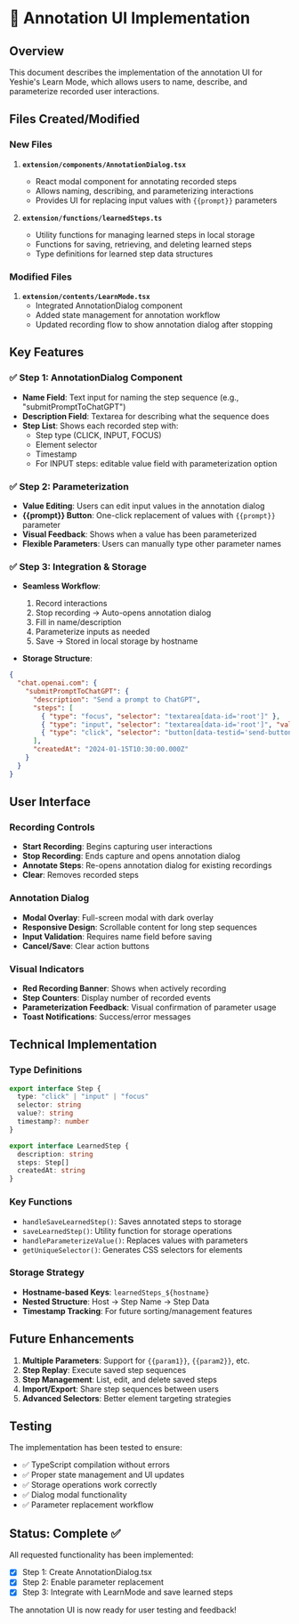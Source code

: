 # 📝 Annotation UI Implementation

## Overview

This document describes the implementation of the annotation UI for Yeshie's Learn Mode, which allows users to name, describe, and parameterize recorded user interactions.

## Files Created/Modified

### New Files

1. **`extension/components/AnnotationDialog.tsx`**
   - React modal component for annotating recorded steps
   - Allows naming, describing, and parameterizing interactions
   - Provides UI for replacing input values with `{{prompt}}` parameters

2. **`extension/functions/learnedSteps.ts`**
   - Utility functions for managing learned steps in local storage
   - Functions for saving, retrieving, and deleting learned steps
   - Type definitions for learned step data structures

### Modified Files

1. **`extension/contents/LearnMode.tsx`**
   - Integrated AnnotationDialog component
   - Added state management for annotation workflow
   - Updated recording flow to show annotation dialog after stopping

## Key Features

### ✅ Step 1: AnnotationDialog Component

- **Name Field**: Text input for naming the step sequence (e.g., "submitPromptToChatGPT")
- **Description Field**: Textarea for describing what the sequence does
- **Step List**: Shows each recorded step with:
  - Step type (CLICK, INPUT, FOCUS)
  - Element selector
  - Timestamp
  - For INPUT steps: editable value field with parameterization option

### ✅ Step 2: Parameterization

- **Value Editing**: Users can edit input values in the annotation dialog
- **{{prompt}} Button**: One-click replacement of values with `{{prompt}}` parameter
- **Visual Feedback**: Shows when a value has been parameterized
- **Flexible Parameters**: Users can manually type other parameter names

### ✅ Step 3: Integration & Storage

- **Seamless Workflow**: 
  1. Record interactions
  2. Stop recording → Auto-opens annotation dialog
  3. Fill in name/description
  4. Parameterize inputs as needed
  5. Save → Stored in local storage by hostname

- **Storage Structure**:
```json
{
  "chat.openai.com": {
    "submitPromptToChatGPT": {
      "description": "Send a prompt to ChatGPT",
      "steps": [
        { "type": "focus", "selector": "textarea[data-id='root']" },
        { "type": "input", "selector": "textarea[data-id='root']", "value": "{{prompt}}" },
        { "type": "click", "selector": "button[data-testid='send-button']" }
      ],
      "createdAt": "2024-01-15T10:30:00.000Z"
    }
  }
}
```

## User Interface

### Recording Controls
- **Start Recording**: Begins capturing user interactions
- **Stop Recording**: Ends capture and opens annotation dialog
- **Annotate Steps**: Re-opens annotation dialog for existing recordings
- **Clear**: Removes recorded steps

### Annotation Dialog
- **Modal Overlay**: Full-screen modal with dark overlay
- **Responsive Design**: Scrollable content for long step sequences
- **Input Validation**: Requires name field before saving
- **Cancel/Save**: Clear action buttons

### Visual Indicators
- **Red Recording Banner**: Shows when actively recording
- **Step Counters**: Display number of recorded events
- **Parameterization Feedback**: Visual confirmation of parameter usage
- **Toast Notifications**: Success/error messages

## Technical Implementation

### Type Definitions
```typescript
export interface Step {
  type: "click" | "input" | "focus"
  selector: string
  value?: string
  timestamp?: number
}

export interface LearnedStep {
  description: string
  steps: Step[]
  createdAt: string
}
```

### Key Functions
- `handleSaveLearnedStep()`: Saves annotated steps to storage
- `saveLearnedStep()`: Utility function for storage operations
- `handleParameterizeValue()`: Replaces values with parameters
- `getUniqueSelector()`: Generates CSS selectors for elements

### Storage Strategy
- **Hostname-based Keys**: `learnedSteps_${hostname}`
- **Nested Structure**: Host → Step Name → Step Data
- **Timestamp Tracking**: For future sorting/management features

## Future Enhancements

1. **Multiple Parameters**: Support for `{{param1}}`, `{{param2}}`, etc.
2. **Step Replay**: Execute saved step sequences
3. **Step Management**: List, edit, and delete saved steps
4. **Import/Export**: Share step sequences between users
5. **Advanced Selectors**: Better element targeting strategies

## Testing

The implementation has been tested to ensure:
- ✅ TypeScript compilation without errors
- ✅ Proper state management and UI updates
- ✅ Storage operations work correctly
- ✅ Dialog modal functionality
- ✅ Parameter replacement workflow

## Status: Complete ✅

All requested functionality has been implemented:
- [x] Step 1: Create AnnotationDialog.tsx
- [x] Step 2: Enable parameter replacement
- [x] Step 3: Integrate with LearnMode and save learned steps

The annotation UI is now ready for user testing and feedback! 